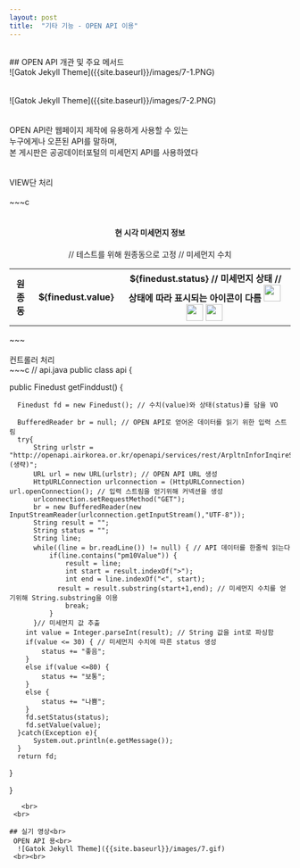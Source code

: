 ```yaml
---
layout: post
title:  "기타 기능 - OPEN API 이용"
---
```

<br>
## OPEN API 개관 및 주요 메서드<br>
 ![Gatok Jekyll Theme]({{site.baseurl}}/images/7-1.PNG)<br>
<br><br>
 ![Gatok Jekyll Theme]({{site.baseurl}}/images/7-2.PNG)<br>
<br><br>
 OPEN API란 웹페이지 제작에 유용하게 사용할 수 있는<br>
 누구에게나 오픈된 API를 말하며, <br>
 본 게시판은 공공데이터포털의 미세먼지 API를 사용하였다<br>
<br>
 <br>
 VIEW단 처리<br>
 <br>
 ~~~c
 <div class="searchi" align="center">
	<br> <h4><b>현 시각 미세먼지 정보</b></h4>
	<p id="show"></p>
	<div>
	 <table>
	  <tr>
	  <th>원종동</th> // 테스트를 위해 원종동으로 고정
	  <th>&nbsp;${finedust.value}</th> // 미세먼지 수치
	  <th>&nbsp;${finedust.status} // 미세먼지 상태
	   <c:if test="${finedust.status=='좋음'}"> // 상태에 따라 표시되는 아이콘이 다름
	   <img src="/resources/img/1.png" width="30px" height="30px" id="header">
	   </c:if>
	   <c:if test="${finedust.status=='보통'}">
	   <img src="/resources/img/2.png" width="30px" height="30px" id="header">
	   </c:if>
	   <c:if test="${finedust.status=='나쁨'}">
	   <img src="/resources/img/3.png" width="30px" height="30px" id="header">
	   </c:if> 
	  </th>
	  </tr>
	 </table>
	</div>
</div>
 ~~~
<br><br>
 컨트롤러 처리
<br>
~~~c
 // api.java
public class api {


  public Finedust getFinddust() {
	  
	  Finedust fd = new Finedust(); // 수치(value)와 상태(status)를 담을 VO
	  
	  BufferedReader br = null; // OPEN API로 얻어온 데이터를 읽기 위한 입력 스트림
      try{            
          String urlstr = "http://openapi.airkorea.or.kr/openapi/services/rest/ArpltnInforInqireSvc/....(생략)";
          URL url = new URL(urlstr); // OPEN API URL 생성
          HttpURLConnection urlconnection = (HttpURLConnection) url.openConnection(); // 입력 스트림을 얻기위해 커넥션을 생성
          urlconnection.setRequestMethod("GET");
          br = new BufferedReader(new InputStreamReader(urlconnection.getInputStream(),"UTF-8"));
          String result = "";
          String status = "";
          String line;
          while((line = br.readLine()) != null) { // API 데이터를 한줄씩 읽는다
        	  if(line.contains("pm10Value")) {
        		  result = line;
        		  int start = result.indexOf(">");
        		  int end = line.indexOf("<", start);
        		result = result.substring(start+1,end); // 미세먼지 수치를 얻기위해 String.substring을 이용
                  break;  
        	  }     
          }// 미세먼지 값 추출
        int value = Integer.parseInt(result); // String 값을 int로 파싱함
        if(value <= 30) { // 미세먼지 수치에 따른 status 생성
        	status += "좋음";
        }
        else if(value <=80) {
        	status += "보통";
        }
        else {
        	status += "나쁨";
        }
        fd.setStatus(status);
        fd.setValue(value);
      }catch(Exception e){
          System.out.println(e.getMessage());
      }	  
	  return fd;
  }
  
}
~~~
   <br>
 <br>
  
## 실기 영상<br>
 OPEN API 용<br>
  ![Gatok Jekyll Theme]({{site.baseurl}}/images/7.gif)
 <br><br>
